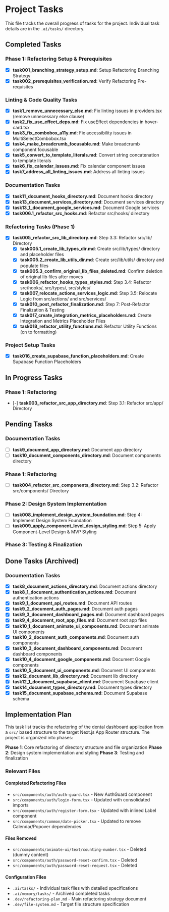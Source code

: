 # Project Tasks

This file tracks the overall progress of tasks for the project. 
Individual task details are in the `.ai/tasks/` directory.

## Completed Tasks

### Phase 1: Refactoring Setup & Prerequisites
- [x] **task001_branching_strategy_setup.md**: Setup Refactoring Branching Strategy
- [x] **task002_prerequisites_verification.md**: Verify Refactoring Pre-requisites

### Linting & Code Quality Tasks
- [x] **task1_remove_unnecessary_else.md**: Fix linting issues in providers.tsx (remove unnecessary else clause)
- [x] **task2_fix_use_effect_deps.md**: Fix useEffect dependencies in hover-card.tsx
- [x] **task3_fix_combobox_a11y.md**: Fix accessibility issues in MultiSelectCombobox.tsx
- [x] **task4_make_breadcrumb_focusable.md**: Make breadcrumb component focusable
- [x] **task5_convert_to_template_literals.md**: Convert string concatenation to template literals
- [x] **task6_fix_calendar_issues.md**: Fix calendar component issues
- [x] **task7_address_all_linting_issues.md**: Address all linting issues

### Documentation Tasks
- [x] **task11_document_hooks_directory.md**: Document hooks directory
- [x] **task13_document_services_directory.md**: Document services directory
- [x] **task13_1_document_google_services.md**: Document Google services
- [x] **task006.1_refactor_src_hooks.md**: Refactor src/hooks/ directory

### Refactoring Tasks (Phase 1)
- [x] **task005_refactor_src_lib_directory.md**: Step 3.3: Refactor src/lib/ Directory
  - [x] **task005.1_create_lib_types_dir.md**: Create src/lib/types/ directory and placeholder files
  - [x] **task005.2_create_lib_utils_dir.md**: Create src/lib/utils/ directory and populate files
  - [x] **task005.3_confirm_original_lib_files_deleted.md**: Confirm deletion of original lib files after moves
  - [x] **task006_refactor_hooks_types_styles.md**: Step 3.4: Refactor src/hooks/, src/types/, src/styles/
  - [x] **task007_relocate_actions_services_logic.md**: Step 3.5: Relocate Logic from src/actions/ and src/services/
  - [x] **task010_post_refactor_finalization.md**: Step 7: Post-Refactor Finalization & Testing
  - [x] **task017_create_integration_metrics_placeholders.md**: Create Integration and Metrics Placeholder Files
  - [x] **task018_refactor_utility_functions.md**: Refactor Utility Functions (cn to formatting)

### Project Setup Tasks
- [x] **task016_create_supabase_function_placeholders.md**: Create Supabase Function Placeholders

## In Progress Tasks

### Phase 1: Refactoring
- [-] **task003_refactor_src_app_directory.md**: Step 3.1: Refactor src/app/ Directory

## Pending Tasks

### Documentation Tasks
- [ ] **task9_document_app_directory.md**: Document app directory
- [ ] **task10_document_components_directory.md**: Document components directory

### Phase 1: Refactoring
- [ ] **task004_refactor_src_components_directory.md**: Step 3.2: Refactor src/components/ Directory

### Phase 2: Design System Implementation
- [ ] **task008_implement_design_system_foundation.md**: Step 4: Implement Design System Foundation
- [ ] **task009_apply_component_level_design_styling.md**: Step 5: Apply Component-Level Design & MVP Styling

### Phase 3: Testing & Finalization

## Done Tasks (Archived)

### Documentation Tasks
- [x] **task8_document_actions_directory.md**: Document actions directory 
- [x] **task8_1_document_authentication_actions.md**: Document authentication actions 
- [x] **task9_1_document_api_routes.md**: Document API routes 
- [x] **task9_2_document_auth_pages.md**: Document auth pages 
- [x] **task9_3_document_dashboard_pages.md**: Document dashboard pages 
- [x] **task9_4_document_root_app_files.md**: Document root app files 
- [x] **task10_1_document_animate_ui_components.md**: Document animate UI components 
- [x] **task10_2_document_auth_components.md**: Document auth components 
- [x] **task10_3_document_dashboard_components.md**: Document dashboard components 
- [x] **task10_4_document_google_components.md**: Document Google components 
- [x] **task10_5_document_ui_components.md**: Document UI components 
- [x] **task12_document_lib_directory.md**: Document lib directory 
- [x] **task12_1_document_supabase_client.md**: Document Supabase client 
- [x] **task14_document_types_directory.md**: Document types directory 
- [x] **task15_document_supabase_schema.md**: Document Supabase schema 

## Implementation Plan

This task list tracks the refactoring of the dental dashboard application from a `src/` based structure to the target Next.js App Router structure. The project is organized into phases:

**Phase 1**: Core refactoring of directory structure and file organization
**Phase 2**: Design system implementation and styling
**Phase 3**: Testing and finalization

### Relevant Files

#### Completed Refactoring Files
- `src/components/auth/auth-guard.tsx` - New AuthGuard component 
- `src/components/auth/login-form.tsx` - Updated with consolidated imports 
- `src/components/auth/register-form.tsx` - Updated with inlined Label component 
- `src/components/common/date-picker.tsx` - Updated to remove Calendar/Popover dependencies 

#### Files Removed
- `src/components/animate-ui/text/counting-number.tsx` - Deleted (dummy content) 
- `src/components/auth/password-reset-confirm.tsx` - Deleted 
- `src/components/auth/password-reset-request.tsx` - Deleted 

#### Configuration Files
- `.ai/tasks/` - Individual task files with detailed specifications
- `.ai/memory/tasks/` - Archived completed tasks
- `.dev/refactoring-plan.md` - Main refactoring strategy document
- `.dev/file-system.md` - Target file structure specification
